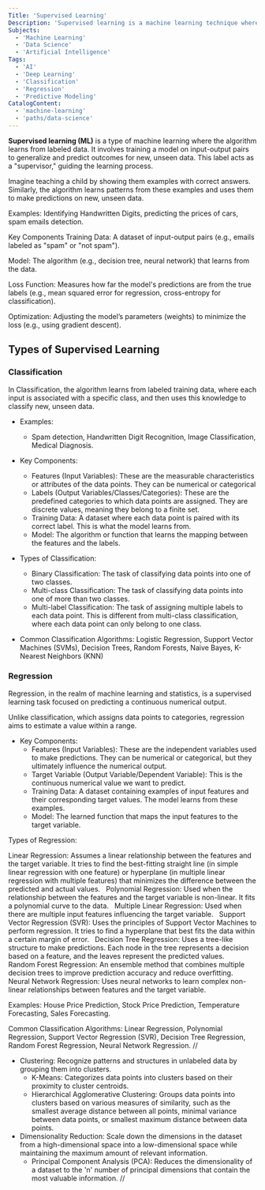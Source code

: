 ```yaml
---
Title: 'Supervised Learning'
Description: 'Supervised learning is a machine learning technique where algorithms learn from labeled data to make predictions.'
Subjects:
  - 'Machine Learning'
  - 'Data Science'
  - 'Artificial Intelligence'
Tags:
  - 'AI'
  - 'Deep Learning'
  - 'Classification'
  - 'Regression'
  - 'Predictive Modeling'
CatalogContent:
  - 'machine-learning'
  - 'paths/data-science'
---
```


**Supervised learning (ML)** is a type of machine learning where the algorithm learns from labeled data. It involves training a model on input-output pairs to generalize and predict outcomes for new, unseen data. This label acts as a "supervisor," guiding the learning process.

Imagine teaching a child by showing them examples with correct answers. Similarly, the algorithm learns patterns from these examples and uses them to make predictions on new, unseen data.

Examples: Identifying Handwritten Digits, predicting the prices of cars, spam emails detection.

Key Components
Training Data: A dataset of input-output pairs (e.g., emails labeled as "spam" or "not spam").

Model: The algorithm (e.g., decision tree, neural network) that learns from the data.

Loss Function: Measures how far the model's predictions are from the true labels (e.g., mean squared error for regression, cross-entropy for classification).

Optimization: Adjusting the model’s parameters (weights) to minimize the loss (e.g., using gradient descent).

## Types of Supervised Learning

### Classification

In Classification, the algorithm learns from labeled training data, where each input is associated with a specific class, and then uses this knowledge to classify new, unseen data.

- Examples:

  - Spam detection, Handwritten Digit Recognition, Image Classification, Medical Diagnosis.

- Key Components:

  - Features (Input Variables): These are the measurable characteristics or attributes of the data points. They can be numerical or categorical
  - Labels (Output Variables/Classes/Categories): These are the predefined categories to which data points are assigned. They are discrete values, meaning they belong to a finite set.
  - Training Data: A dataset where each data point is paired with its correct label. This is what the model learns from.
  - Model: The algorithm or function that learns the mapping between the features and the labels.

- Types of Classification:

  - Binary Classification: The task of classifying data points into one of two classes.
  - Multi-class Classification: The task of classifying data points into one of more than two classes.
  - Multi-label Classification: The task of assigning multiple labels to each data point. This is different from multi-class classification, where each data point can only belong to one class.

- Common Classification Algorithms: Logistic Regression, Support Vector Machines (SVMs), Decision Trees, Random Forests, Naive Bayes, K-Nearest Neighbors (KNN)

### Regression

Regression, in the realm of machine learning and statistics, is a supervised learning task focused on predicting a continuous numerical output.

Unlike classification, which assigns data points to categories, regression aims to estimate a value within a range.

- Key Components:
  - Features (Input Variables): These are the independent variables used to make predictions. They can be numerical or categorical, but they ultimately influence the numerical output.
  - Target Variable (Output Variable/Dependent Variable): This is the continuous numerical value we want to predict.
  - Training Data: A dataset containing examples of input features and their corresponding target values. The model learns from these examples.
  - Model: The learned function that maps the input features to the target variable.

Types of Regression:

Linear Regression: Assumes a linear relationship between the features and the target variable. It tries to find the best-fitting straight line (in simple linear regression with one feature) or hyperplane (in multiple linear regression with multiple features) that minimizes the difference between the predicted and actual values.  
Polynomial Regression: Used when the relationship between the features and the target variable is non-linear. It fits a polynomial curve to the data.  
Multiple Linear Regression: Used when there are multiple input features influencing the target variable.  
Support Vector Regression (SVR): Uses the principles of Support Vector Machines to perform regression. It tries to find a hyperplane that best fits the data within a certain margin of error.  
Decision Tree Regression: Uses a tree-like structure to make predictions. Each node in the tree represents a decision based on a feature, and the leaves represent the predicted values.  
Random Forest Regression: An ensemble method that combines multiple decision trees to improve prediction accuracy and reduce overfitting.  
Neural Network Regression: Uses neural networks to learn complex non-linear relationships between features and the target variable.

Examples: House Price Prediction, Stock Price Prediction, Temperature Forecasting, Sales Forecasting.

Common Classification Algorithms: Linear Regression, Polynomial Regression, Support Vector Regression (SVR), Decision Tree Regression, Random Forest Regression, Neural Network Regression.
//

- Clustering: Recognize patterns and structures in unlabeled data by grouping them into clusters.
  - K-Means: Categorizes data points into clusters based on their proximity to cluster centroids.
  - Hierarchical Agglomerative Clustering: Groups data points into clusters based on various measures of similarity, such as the smallest average distance between all points, minimal variance between data points, or smallest maximum distance between data points.
- Dimensionality Reduction: Scale down the dimensions in the dataset from a high-dimensional space into a low-dimensional space while maintaining the maximum amount of relevant information.
  - Principal Component Analysis (PCA): Reduces the dimensionality of a dataset to the 'n' number of principal dimensions that contain the most valuable information.
    //
